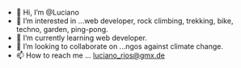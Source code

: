 - 👋 Hi, I’m @Luciano
- 👀 I’m interested in ...web developer, rock climbing, trekking, bike, techno, garden, ping-pong.
- 🌱 I’m currently learning web developer.
- 💞️ I’m looking to collaborate on ...ngos against climate change.
- 📫 How to reach me ... luciano_rios@gmx.de

<!---
luk-fontain/luk-fontain is a ✨ special ✨ repository because its `README.md` (this file) appears on your GitHub profile.
You can click the Preview link to take a look at your changes.
--->
